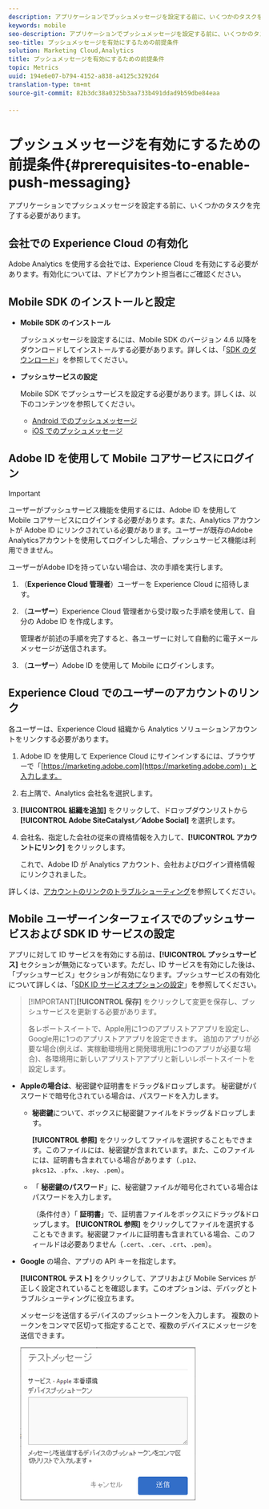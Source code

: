 ```yaml
---
description: アプリケーションでプッシュメッセージを設定する前に、いくつかのタスクを完了する必要があります。
keywords: mobile
seo-description: アプリケーションでプッシュメッセージを設定する前に、いくつかのタスクを完了する必要があります。
seo-title: プッシュメッセージを有効にするための前提条件
solution: Marketing Cloud,Analytics
title: プッシュメッセージを有効にするための前提条件
topic: Metrics
uuid: 194e6e07-b794-4152-a838-a4125c3292d4
translation-type: tm+mt
source-git-commit: 82b3dc38a0325b3aa733b491ddad9b59dbe84eaa

---
```



# プッシュメッセージを有効にするための前提条件{#prerequisites-to-enable-push-messaging}

アプリケーションでプッシュメッセージを設定する前に、いくつかのタスクを完了する必要があります。

## 会社での Experience Cloud の有効化

Adobe Analytics を使用する会社では、Experience Cloud を有効にする必要があります。有効化については、アドビアカウント担当者にご確認ください。

## Mobile SDK のインストールと設定

* **Mobile SDK のインストール**

   プッシュメッセージを設定するには、Mobile SDK のバージョン 4.6 以降をダウンロードしてインストールする必要があります。詳しくは、「[SDK のダウンロード](/help/using/c-manage-app-settings/c-mob-confg-app/t-config-analytics/download-sdk.md)」を参照してください。

* **プッシュサービスの設定**

   Mobile SDK でプッシュサービスを設定する必要があります。詳しくは、以下のコンテンツを参照してください。

   * [Android でのプッシュメッセージ](/help/android/messaging-main/push-messaging/push-messaging.md)
   * [iOS でのプッシュメッセージ](/help/ios/messaging-main/push-messaging/push-messaging.md)

## Adobe ID を使用して Mobile コアサービスにログイン

>[!IMPORTANT]
>
>ユーザーがプッシュサービス機能を使用するには、Adobe ID を使用して Mobile コアサービスにログインする必要があります。また、Analytics アカウントが Adobe ID にリンクされている必要があります。ユーザーが既存のAdobe Analyticsアカウントを使用してログインした場合、プッシュサービス機能は利用できません。

ユーザーがAdobe IDを持っていない場合は、次の手順を実行します。

1. （**Experience Cloud 管理者**）ユーザーを Experience Cloud に招待します。

1. （**ユーザー**）Experience Cloud 管理者から受け取った手順を使用して、自分の Adobe ID を作成します。

   管理者が前述の手順を完了すると、各ユーザーに対して自動的に電子メールメッセージが送信されます。

1. （**ユーザー**）Adobe ID を使用して Mobile にログインします。

## Experience Cloud でのユーザーのアカウントのリンク

各ユーザーは、Experience Cloud 組織から Analytics ソリューションアカウントをリンクする必要があります。

1. Adobe ID を使用して Experience Cloud にサインインするには、ブラウザーで「[https://marketing.adobe.com](https://marketing.adobe.com)」と入力します。

1. 右上隅で、Analytics 会社名を選択します。

1. **[!UICONTROL 組織を追加]** をクリックして、ドロップダウンリストから **[!UICONTROL Adobe SiteCatalyst／Adobe Social]** を選択します。

1. 会社名、指定した会社の従来の資格情報を入力して、**[!UICONTROL アカウントにリンク]** をクリックします。

   これで、Adobe ID が Analytics アカウント、会社およびログイン資格情報にリンクされました。

詳しくは、[アカウントのリンクのトラブルシューティング](https://docs.adobe.com/content/help/ja-JP/core-services/interface/manage-users-and-products/organizations.html)を参照してください。

## Mobile ユーザーインターフェイスでのプッシュサービスおよび SDK ID サービスの設定

アプリに対して ID サービスを有効にする前は、**[!UICONTROL プッシュサービス]** セクションが無効になっています。ただし、ID サービスを有効にした後は、「プッシュサービス」セクションが有効になります。プッシュサービスの有効化について詳しくは、「[SDK ID サービスオプションの設定](/help/using/c-manage-app-settings/c-mob-confg-app/t-config-visitor.md)」を参照してください。

>[!IMPORTANT]**[!UICONTROL 保存]** をクリックして変更を保存し、プッシュサービスを更新する必要があります。
>
>各レポートスイートで、Apple用に1つのアプリストアアプリを設定し、Google用に1つのアプリストアアプリを設定できます。 追加のアプリが必要な場合(例えば、実稼動環境用と開発環境用に1つのアプリが必要な場合)、各環境用に新しいアプリストアアプリと新しいレポートスイートを設定します。

* **Appleの場合は**、秘密鍵や証明書をドラッグ&amp;ドロップします。 秘密鍵がパスワードで暗号化されている場合は、パスワードを入力します。

   * **秘密鍵**&#x200B;について、ボックスに秘密鍵ファイルをドラッグ＆ドロップします。

      **[!UICONTROL 参照]** をクリックしてファイルを選択することもできます。このファイルには、秘密鍵が含まれています。また、このファイルには、証明書も含まれている場合があります（`.p12`、`pkcs12`、`.pfx`、`.key`、`.pem`）。

   * 「 **秘密鍵のパスワード**」に、秘密鍵ファイルが暗号化されている場合はパスワードを入力します。

      （条件付き）「 **証明書**」で、証明書ファイルをボックスにドラッグ&amp;ドロップします。 **[!UICONTROL 参照]** をクリックしてファイルを選択することもできます。秘密鍵ファイルに証明書も含まれている場合、このフィールドは必要ありません（`.cert`、`.cer`、`.crt`、`.pem`）。

* **Google** の場合、アプリの API キーを指定します。

   **[!UICONTROL テスト]** をクリックして、アプリおよび Mobile Services が正しく設定されていることを確認します。このオプションは、デバッグとトラブルシューティングに役立ちます。

   メッセージを送信するデバイスのプッシュトークンを入力します。 複数のトークンをコンマで区切って指定することで、複数のデバイスにメッセージを送信できます。

   ![プッシュテストメッセージ](assets/push_test_list.png)
